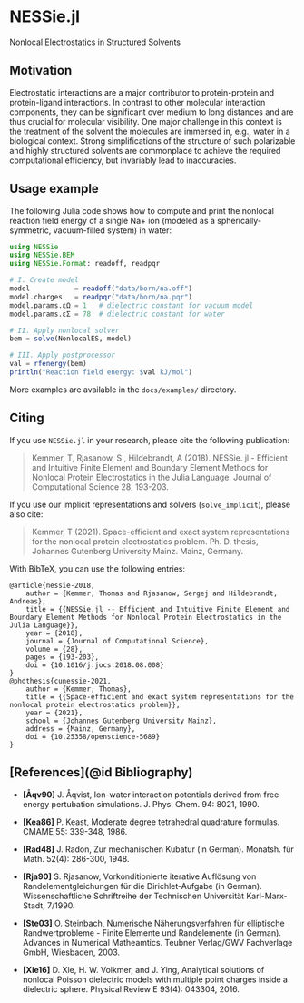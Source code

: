 # NESSie.jl
Nonlocal Electrostatics in Structured Solvents


## Motivation
Electrostatic interactions are a major contributor to protein-protein and protein-ligand interactions. In contrast to other molecular interaction components, they can be significant over medium to long distances and are thus crucial for molecular visibility. One major challenge in this context is the treatment of the solvent the molecules are immersed in, e.g., water in a biological context. Strong simplifications of the structure of such polarizable and highly structured solvents are commonplace to achieve the required computational efficiency, but invariably lead to inaccuracies.


## Usage example
The following Julia code shows how to compute and print the nonlocal reaction field energy
of a single Na+ ion (modeled as a spherically-symmetric, vacuum-filled system) in water:

```julia
using NESSie
using NESSie.BEM
using NESSie.Format: readoff, readpqr

# I. Create model
model           = readoff("data/born/na.off")
model.charges   = readpqr("data/born/na.pqr")
model.params.εΩ = 1   # dielectric constant for vacuum model
model.params.εΣ = 78  # dielectric constant for water

# II. Apply nonlocal solver
bem = solve(NonlocalES, model)

# III. Apply postprocessor
val = rfenergy(bem)
println("Reaction field energy: $val kJ/mol")
```
More examples are available in the `docs/examples/` directory.


## Citing
If you use `NESSie.jl` in your research, please cite the following publication:
> Kemmer, T, Rjasanow, S., Hildebrandt, A (2018). NESSie. jl - Efficient and Intuitive
> Finite Element and Boundary Element Methods for Nonlocal Protein Electrostatics in the
> Julia Language. Journal of Computational Science 28, 193-203.

If you use our implicit representations and solvers (`solve_implicit`), please also cite:
> Kemmer, T (2021). Space-efficient and exact system representations for the nonlocal protein
> electrostatics problem. Ph. D. thesis, Johannes Gutenberg University Mainz. Mainz, Germany.

With BibTeX, you can use the following entries:
```
@article{nessie-2018,
    author = {Kemmer, Thomas and Rjasanow, Sergej and Hildebrandt, Andreas},
    title = {{NESSie.jl -- Efficient and Intuitive Finite Element and Boundary Element Methods for Nonlocal Protein Electrostatics in the Julia Language}},
    year = {2018},
    journal = {Journal of Computational Science},
    volume = {28},
    pages = {193-203},
    doi = {10.1016/j.jocs.2018.08.008}
}
@phdthesis{cunessie-2021,
	author = {Kemmer, Thomas},
	title = {{Space-efficient and exact system representations for the nonlocal protein electrostatics problem}},
	year = {2021},
	school = {Johannes Gutenberg University Mainz},
	address = {Mainz, Germany},
	doi = {10.25358/openscience-5689}
}
```


## [References](@id Bibliography)

 * **[Åqv90]**
   J. Åqvist, Ion-water interaction potentials derived from free energy pertubation
   simulations. J. Phys. Chem. 94: 8021, 1990.

 * **[Kea86]**
   P. Keast, Moderate degree tetrahedral quadrature formulas. CMAME 55: 339-348, 1986.

 * **[Rad48]**
   J. Radon, Zur mechanischen Kubatur (in German). Monatsh. für Math. 52(4): 286-300, 1948.

 * **[Rja90]**
   S. Rjasanow, Vorkonditionierte iterative Auflösung von Randelementgleichungen für die
   Dirichlet-Aufgabe (in German). Wissenschaftliche Schriftreihe der Technischen
   Universität Karl-Marx-Stadt, 7/1990.

 * **[Ste03]**
   O. Steinbach, Numerische Näherungsverfahren für elliptische Randwertprobleme - Finite
   Elemente und Randelemente (in German). Advances in Numerical Matheamtics. Teubner
   Verlag/GWV Fachverlage GmbH, Wiesbaden, 2003.

 * **[Xie16]**
   D. Xie, H. W. Volkmer, and J. Ying, Analytical solutions of nonlocal Poisson dielectric
   models with multiple point charges inside a dielectric sphere. Physical Review E 93(4):
   043304, 2016.
